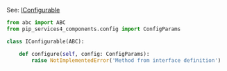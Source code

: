 
See: [IConfigurable](../../../toolkit_api/python/commons/config/iconfigurable/)
```python
from abc import ABC
from pip_services4_components.config import ConfigParams

class IConfigurable(ABC):

    def configure(self, config: ConfigParams):
        raise NotImplementedError('Method from interface definition')
```
